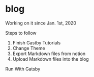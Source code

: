 # blog

Working on it since Jan. 1st, 2020 

Steps to follow

1. Finish Gastby Tutorials 
2. Change Theme
3. Export Markdown files from notion
4. Upload Markdown files into the blog

Run With Gatsby
